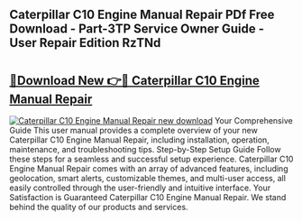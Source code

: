 ## Caterpillar C10 Engine Manual Repair PDf Free Download - Part-3TP Service Owner Guide - User Repair Edition RzTNd

# <h2><a href="http://bc51235.oget.top/?id=Caterpillar+C10+Engine+Manual+Repair">🔗Download New 👉🔴 Caterpillar C10 Engine Manual Repair</a></h2>

[![Caterpillar C10 Engine Manual Repair new download](https://i.imgur.com/5g1atiW.png)](http://bc51235.oget.top/?id=Caterpillar+C10+Engine+Manual+Repair)
Your Comprehensive Guide This user manual provides a complete overview of your new Caterpillar C10 Engine Manual Repair, including installation, operation, maintenance, and troubleshooting tips. Step-by-Step Setup Guide Follow these steps for a seamless and successful setup experience. Caterpillar C10 Engine Manual Repair comes with an array of advanced features, including geolocation, smart alerts, customizable themes, and multi-user access, all easily controlled through the user-friendly and intuitive interface. Your Satisfaction is Guaranteed Caterpillar C10 Engine Manual Repair. We stand behind the quality of our products and services.
